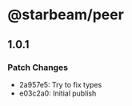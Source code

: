 # @starbeam/peer

## 1.0.1

### Patch Changes

- 2a957e5: Try to fix types
- e03c2a0: Initial publish
